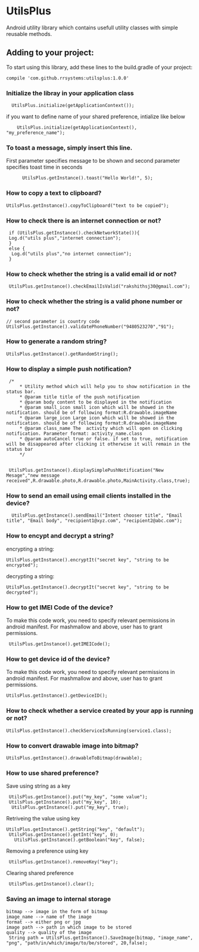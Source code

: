 # UtilsPlus
Android utility library which contains usefull utility classes with simple reusable methods.

## Adding to your project:
To start using this library, add these lines to the build.gradle of your project:
```
compile 'com.github.rrsystems:utilsplus:1.0.0'
```

### Initialize the libray in your application class
```
  UtilsPlus.initialize(getApplicationContext());
```
if you want to define name of your shared preference, intialize like below
```
    UtilsPlus.initialize(getApplicationContext(), "my_preference_name");
```
### To toast a message, simply insert this line.
First parameter specifies message to be shown and second parameter specifies toast time in seconds
```
      UtilsPlus.getInstance().toast("Hello World!", 5);
```
### How to copy a text to clipboard?
```
UtilsPlus.getInstance().copyToClipboard("text to be copied");
```

### How to check there is an internet connection or not?
```
 if (UtilsPlus.getInstance().checkNetworkState()){
 Log.d("utils plus","internet connection");
 }
 else {
  Log.d("utils plus","no internet connection");
 }
 ```
### How to check whether the string is a valid email id or not?
```
 UtilsPlus.getInstance().checkEmailIsValid("rakshithsj30@gmail.com");
```
### How to check whether the string is a valid phone number or not?
``` 
// second parameter is country code
UtilsPlus.getInstance().validatePhoneNumber("9480523270","91");
```
### How to generate a random string?
```
UtilsPlus.getInstance().getRandomString();
```

### How to display a simple push notification?
```
 /*
     * Utility method which will help you to show notification in the status bar.
     * @param title title of the push notification
     * @param body content to be displayed in the notification
     * @param small_icon small icon which will be showed in the notification. should be of following format:R.drawable.imageName
     * @param large_icon Large icon which will be showed in the notification. should be of following format:R.drawable.imageName
     * @param class_name The  activity which will open on clicking notification. Parameter format: activity_name.class
     * @param autoCancel true or false. if set to true, notification will be disappeared after clicking it otherwise it will remain in the status bar
     */
     

 UtilsPlus.getInstance().displaySimplePushNotification("New Mesage","new message received",R.drawable.photo,R.drawable.photo,MainActivity.class,true);

```
### How to send an email using email clients installed in the device?
```
  UtilsPlus.getInstance().sendEmail("Intent chooser title", "Email title", "Email body", "recipient1@xyz.com", "recipient2@abc.com");
```
### How to encypt and decrypt a string?
encrypting a string:
```
UtilsPlus.getInstance().encryptIt("secret key", "string to be encrypted");

```
decrypting a string:
```
UtilsPlus.getInstance().decryptIt("secret key", "string to be decrypted");
```
### How to get IMEI Code of the device?
To make this code work, you need to specify relevant permissions in android manifest. For mashmallow and above, user has to grant permissions.
```
 UtilsPlus.getInstance().getIMEICode();
```
### How to get device id of the device?
To make this code work, you need to specify relevant permissions in android manifest. For mashmallow and above, user has to grant permissions.
```
UtilsPlus.getInstance().getDeviceID();
```
### How to check whether a service created by your app is running or not?
```
UtilsPlus.getInstance().checkServiceIsRunning(service1.class);
```

### How to convert drawable image into bitmap?
```
UtilsPlus.getInstance().drawableToBitmap(drawable);
```

### How to use shared preference?

Save using string as a key
```
 UtilsPlus.getInstance().put("my_key", "some value");
 UtilsPlus.getInstance().put("my_key", 10);
  UtilsPlus.getInstance().put("my_key", true);
 ```
 Retriveing the value using key
 ```
 UtilsPlus.getInstance().getString("key", "default");
  UtilsPlus.getInstance().getInt("key", 0);
    UtilsPlus.getInstance().getBoolean("key", false);
 ```
 Removing a preference using key
 ```
  UtilsPlus.getInstance().removeKey("key");
 ```
 Clearing shared preference
 ```
  UtilsPlus.getInstance().clear();
 ```
 
 ### Saving an image to internal storage
 
 ```
 bitmap --> image in the form of bitmap
 image_name --> name of the image
 format --> either png or jpg
 image path --> path in which image to be stored
 quality --> quality of the image
  String path = UtilsPlus.getInstance().SaveImage(bitmap, "image_name", "png", "path/in/which/image/to/be/stored", 20,false);
  
  
 ```
  
 
 




